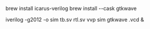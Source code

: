 brew install icarus-verilog
brew install --cask gtkwave

iverilog -g2012 -o sim tb.sv rtl.sv
vvp sim
gtkwave .vcd &